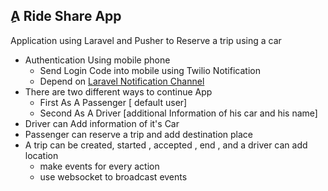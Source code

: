 
## ِA Ride Share App

Application using Laravel and Pusher to Reserve a trip using a car

- Authentication Using mobile phone
    - Send Login Code into mobile using Twilio Notification
    - Depend on [Laravel Notification Channel](https://laravel-notification-channels.com/)
- There are two different ways to continue App 
    - First As A Passenger [ default user]
    - Second As A Driver [additional Information of his car and his name]
- Driver can Add information of it's Car
- Passenger can reserve a trip and add destination place 
- A trip can be created, started , accepted , end , and a driver can add location 
    - make events for every action
    - use websocket to broadcast events
